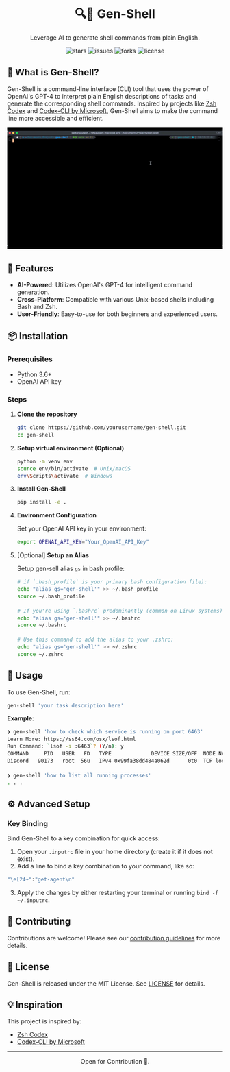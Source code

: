 
<h1 align="center">🔍🐚 Gen-Shell</h1>

<p align="center">
    Leverage AI to generate shell commands from plain English.
</p>

<p align="center">
    <img src="https://img.shields.io/github/stars/sarkarsaurabh27/gen-shell?style=for-the-badge" alt="stars" />
    <img src="https://img.shields.io/github/issues/sarkarsaurabh27/gen-shell?style=for-the-badge" alt="issues" />
    <img src="https://img.shields.io/github/forks/sarkarsaurabh27/gen-shell?style=for-the-badge" alt="forks" />
    <img src="https://img.shields.io/github/license/sarkarsaurabh27/gen-shell?style=for-the-badge" alt="license" />
</p>

<!-- <p align="center">
    <img src='https://yourimageurl.gif' alt='Gen-Shell in action'>
</p> -->

## 📘 What is Gen-Shell?

Gen-Shell is a command-line interface (CLI) tool that uses the power of OpenAI's GPT-4 to interpret plain English descriptions of tasks and generate the corresponding shell commands. Inspired by projects like [Zsh Codex](https://github.com/tom-doerr/zsh_codex) and [Codex-CLI by Microsoft](https://github.com/microsoft/Codex-CLI?tab=readme-ov-file), Gen-Shell aims to make the command line more accessible and efficient.

![gen-shell](gen-shell.gif "gen-shell-cli")

## 🚀 Features

- **AI-Powered**: Utilizes OpenAI's GPT-4 for intelligent command generation.
- **Cross-Platform**: Compatible with various Unix-based shells including Bash and Zsh.
- **User-Friendly**: Easy-to-use for both beginners and experienced users.

## 📦 Installation

### Prerequisites

- Python 3.6+
- OpenAI API key

### Steps

1. **Clone the repository**

    ```sh
    git clone https://github.com/yourusername/gen-shell.git
    cd gen-shell
    ```

2. **Setup virtual environment (Optional)**

    ```sh
    python -m venv env
    source env/bin/activate  # Unix/macOS
    env\Scripts\activate  # Windows
    ```

3. **Install Gen-Shell**

    ```sh
    pip install -e .
    ```

4. **Environment Configuration**

    Set your OpenAI API key in your environment:

    ```sh
    export OPENAI_API_KEY="Your_OpenAI_API_Key"
    ```

5. [Optional] **Setup an Alias**

    Setup gen-sell alias `gs` in bash profile:

    ```sh
   # if `.bash_profile` is your primary bash configuration file):
    echo "alias gs='gen-shell'" >> ~/.bash_profile
    source ~/.bash_profile
   
   # If you're using `.bashrc` predominantly (common on Linux systems), use:
    echo "alias gs='gen-shell'" >> ~/.bashrc
    source ~/.bashrc
   
   # Use this command to add the alias to your .zshrc:
    echo "alias gs='gen-shell'" >> ~/.zshrc
    source ~/.zshrc
    ```

## 🔨 Usage

To use Gen-Shell, run:

```sh
gen-shell 'your task description here'
```

**Example**:

```sh
❯ gen-shell 'how to check which service is running on port 6463'
Learn More: https://ss64.com/osx/lsof.html
Run Command: `lsof -i :6463`? (Y/n): y
COMMAND     PID   USER   FD   TYPE             DEVICE SIZE/OFF  NODE NAME
Discord   90173   root  56u   IPv4 0x99fa38dd484a062d      0t0  TCP localhost:6463 (LISTEN)

❯ gen-shell 'how to list all running processes'
. . .
```

## ⚙️ Advanced Setup

### Key Binding

Bind Gen-Shell to a key combination for quick access:

1. Open your `.inputrc` file in your home directory (create it if it does not exist).
2. Add a line to bind a key combination to your command, like so:
```sh
"\e[24~":"get-agent\n"
```
3. Apply the changes by either restarting your terminal or running `bind -f ~/.inputrc`.

## 🤝 Contributing

Contributions are welcome! Please see our [contribution guidelines](CONTRIBUTING.md) for more details.

## 📜 License

Gen-Shell is released under the MIT License. See [LICENSE](LICENSE) for details.

## 💡 Inspiration

This project is inspired by:

- [Zsh Codex](https://github.com/tom-doerr/zsh_codex)
- [Codex-CLI by Microsoft](https://github.com/microsoft/Codex-CLI?tab=readme-ov-file)

---

<p align="center">
    Open for Contribution 🙂.
</p>
